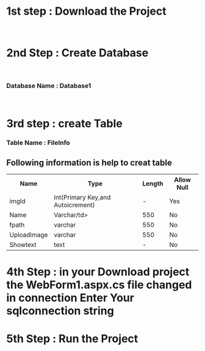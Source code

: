 <h1>1st step : Download the Project </h1><br>
<h1>2nd Step : Create Database  </h1><br>
<h3>Database Name : Database1</h3><br>
<h1>3rd step : create Table </h1>
<h3>Table Name : FileInfo</h3>
  <h2>Following information is help to creat table  </h2>
<table>
  <tr>
    <th>Name</th>
    <th>Type</th>
    <th>Length</th>
    <th>Allow Null</th>
  </tr>
  <tr><td>imgId</td>
  <td>Int(Primary Key,and Autoicrement)</td>
   <td>- </td>
    <td>Yes</td>
  </tr>
  <tr>
    <td>Name</td>
    <td>Varchar/td>
      <td>550</td>
    <td>No</td>
  </tr>
  <tr>
    <td>fpath</td>
    <td>varchar</td>
    <td>550</td>
    <td>No</td>
  </tr>
  <tr>
    <td>UploadImage</td>
    <td>varchar</td>
    <td>550</td>
    <td>No</td>
  </tr>
  <tr>
    <td>Showtext</td>
    <td>text</td>
    <td>-</td>
    <td>No</td>
  </tr>
</table>
<h1>4th Step : in your Download project the WebForm1.aspx.cs file changed in connection Enter Your sqlconnection string </h1>
<h1>5th Step : Run the Project</h1>
